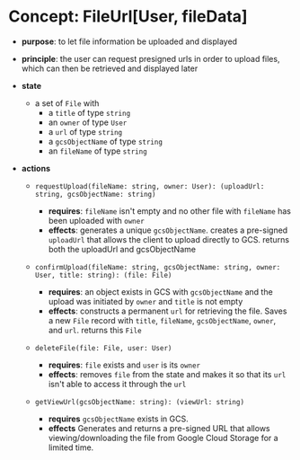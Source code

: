 
# Concept: FileUrl[User, fileData]

* **purpose**: to let file information be uploaded and displayed

* **principle**: the user can request presigned urls in order to upload files, which can then be retrieved and displayed later

* **state**
    * a set of `File` with
        * a `title` of type `string`
        * an `owner` of type `User`
        * a `url` of type `string`
        * a `gcsObjectName` of type `string`
        * an `fileName` of type `string`

* **actions**
    * `requestUpload(fileName: string, owner: User): (uploadUrl: string, gcsObjectName: string)`
        * **requires**: `fileName` isn't empty and no other file with `fileName` has been uploaded with `owner`
        * **effects**: generates a unique `gcsObjectName`. creates a pre-signed `uploadUrl` that allows the client to upload directly to GCS. returns both the uploadUrl and gcsObjectName

    * `confirmUpload(fileName: string, gcsObjectName: string, owner: User, title: string): (file: File)`
        * **requires**: an object exists in GCS with `gcsObjectName` and the upload was initiated by `owner` and `title` is not empty
        * **effects**: constructs a permanent `url` for retrieving the file. Saves a new `File` record with `title`, `fileName`, `gcsObjectName`, `owner`, and `url`. returns this `File`

    * `deleteFile(file: File, user: User)`
        * **requires**: `file` exists and `user` is its `owner`
        * **effects**: removes `file` from the state and makes it so that its `url` isn't able to access it through the `url`

    * `getViewUrl(gcsObjectName: string): (viewUrl: string)`
        * **requires** `gcsObjectName` exists in GCS.
        * **effects** Generates and returns a pre-signed URL that allows viewing/downloading the file from Google Cloud Storage for a limited time.

